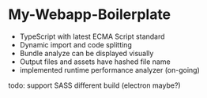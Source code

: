 # My-Webapp-Boilerplate

- TypeScript with latest ECMA Script standard
- Dynamic import and code splitting
- Bundle analyze can be displayed visually
- Output files and assets have hashed file name
- implemented runtime performance analyzer (on-going)

todo:
support SASS
different build (electron maybe?)
